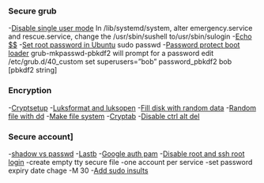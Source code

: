 ### Secure grub
-[Disable single user mode](https://askubuntu.com/questions/1011368/how-can-i-protect-against-single-user-mode)
In /lib/systemd/system,  alter emergency.service and rescue.service, change the /usr/sbin/sushell to/usr/sbin/sulogin 
-[Echo $$](https://unix.stackexchange.com/questions/186119/what-is-the-meaning-of-the-number-displayed-by-echo)
-[Set root password in Ubuntu](https://askubuntu.com/questions/155278/how-do-i-set-the-root-password-so-i-can-use-su-instead-of-sudo)
sudo passwd
-[Password protect boot loader](https://www.howtogeek.com/102009/how-to-password-protect-ubuntus-boot-loader/)
grub-mkpasswd-pbkdf2 will prompt for a password
edit /etc/grub.d/40_custom
set superusers=”bob”
password_pbkdf2 bob [pbkdf2 string]

### Encryption
-[Cryptsetup](https://www.ibm.com/docs/en/order-management-sw/10.0?topic=considerations-encrypting-data-partitions-using-luks)
-[Luksformat and luksopen](https://linux.die.net/man/8/cryptsetup)
-[Fill disk with random data](https://linuxconfig.org/hard-drive-shredding-on-linux)
-[Random file with dd](https://superuser.com/questions/470949/how-do-i-create-a-1gb-random-file-in-linux)
-[Make file system](https://access.redhat.com/documentation/en-us/red_hat_enterprise_linux/7/html/storage_administration_guide/ch-ext4)
-[Cryptab](https://www.freedesktop.org/software/systemd/man/crypttab.html)
-[Disable ctrl alt del](https://www.linuxtechi.com/disable-reboot-using-ctrl-alt-del-keys/)

### Secure account]
-[shadow vs passwd](https://unix.stackexchange.com/questions/461022/what-is-the-difference-between-etc-shadow-and-etc-passwd#:~:text=The%20major%20difference%20is%20that,and%20the%20password%20expiry%20data.)
-[Lastb](https://community.hpe.com/t5/System-Administration/difference-between-last-and-lastb/td-p/4415301#:~:text=last%20searches%20backwards%20through%20file,all%20the%20bad%20login%20attempts.)
-[Google auth pam](https://www.tecmint.com/enable-two-factor-authentication-in-ubuntu/)
-[Disable root and ssh root login](https://www.tecmint.com/disable-root-login-in-linux/)
-create empty tty secure file
-one account per service
-set password expiry date chage -M 30 <acct name>
-[Add sudo insults](https://www.tecmint.com/sudo-insult-when-enter-wrong-password/)

